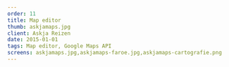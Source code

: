 ```yaml
---
order: 11
title: Map editor
thumb: askjamaps.jpg
client: Askja Reizen
date: 2015-01-01
tags: Map editor, Google Maps API
screens: askjamaps.jpg,askjamaps-faroe.jpg,askjamaps-cartografie.png
---
```

